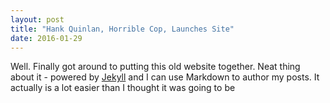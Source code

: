 ```yaml
---
layout: post
title: "Hank Quinlan, Horrible Cop, Launches Site"
date: 2016-01-29
---
```


Well. Finally got around to putting this old website together. Neat thing about it - powered by [Jekyll](http://jekyllrb.com) and I can use Markdown to author my posts. It actually is a lot easier than I thought it was going to be
